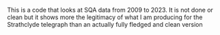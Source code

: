 This is a code that looks at SQA data from 2009 to 2023. It is not done or clean but it shows more the legitimacy of what I am producing for the Strathclyde telegraph than an actually fully fledged and clean version
